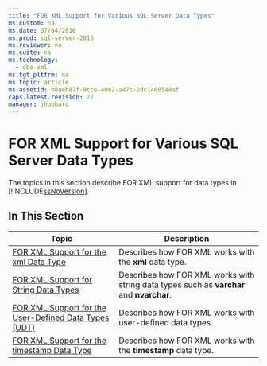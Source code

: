 ```yaml
---
title: "FOR XML Support for Various SQL Server Data Types"
ms.custom: na
ms.date: 07/04/2016
ms.prod: sql-server-2016
ms.reviewer: na
ms.suite: na
ms.technology: 
  - dbe-xml
ms.tgt_pltfrm: na
ms.topic: article
ms.assetid: b8aeb87f-9cce-40e2-a47c-2dc1460548af
caps.latest.revision: 27
manager: jhubbard
---
```

# FOR XML Support for Various SQL Server Data Types
The topics in this section describe FOR XML support for data types in [!INCLUDE[ssNoVersion](../../Topics/TopicNameContainA/includes/ssNoVersion_md.md)].  
  
## In This Section  
  
|Topic|Description|  
|-----------|-----------------|  
|[FOR XML Support for the xml Data Type](../../Topics/TopicNameNotContainA/FOR-XML-Support-for-the-xml-Data-Type.md)|Describes how FOR XML works with the **xml** data type.|  
|[FOR XML Support for String Data Types](../../Topics/TopicNameNotContainA/FOR-XML-Support-for-String-Data-Types.md)|Describes how FOR XML works with string data types such as **varchar** and **nvarchar**.|  
|[FOR XML Support for the User-Defined Data Types (UDT)](../../Topics/TopicNameNotContainA/FOR-XML-Support-for-the-User-Defined-Data-Types--UDT-.md)|Describes how FOR XML works with user-defined data types.|  
|[FOR XML Support for the timestamp Data Type](../../Topics/TopicNameNotContainA/FOR-XML-Support-for-the-timestamp-Data-Type.md)|Describes how FOR XML works with the **timestamp** data type.|